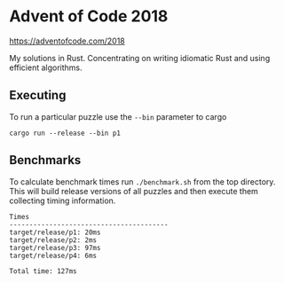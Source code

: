 # Advent of Code 2018

https://adventofcode.com/2018

My solutions in Rust. Concentrating on writing idiomatic Rust and using
efficient algorithms.

## Executing

To run a particular puzzle use the `--bin` parameter to cargo

	cargo run --release --bin p1

## Benchmarks

To calculate benchmark times run `./benchmark.sh` from the top directory. This
will build release versions of all puzzles and then execute them collecting
timing information.

	Times
	----------------------------------------
	target/release/p1: 20ms
	target/release/p2: 2ms
	target/release/p3: 97ms
	target/release/p4: 6ms

	Total time: 127ms
